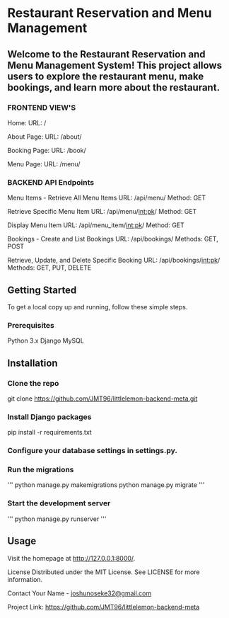 # Restaurant Reservation and Menu Management
## Welcome to the Restaurant Reservation and Menu Management System! This project allows users to explore the restaurant menu, make bookings, and learn more about the restaurant.


### FRONTEND VIEW'S
Home:
    URL: /

About Page:
    URL: /about/

Booking Page:
    URL: /book/

Menu Page:
    URL: /menu/

### BACKEND API Endpoints
Menu Items - Retrieve All Menu Items
    URL: /api/menu/
    Method: GET


Retrieve Specific Menu Item
    URL: /api/menu/<int:pk>/
    Method: GET

Display Menu Item
    URL: /api/menu_item/<int:pk>/
    Method: GET

Bookings - Create and List Bookings
    URL: /api/bookings/
    Methods: GET, POST

Retrieve, Update, and Delete Specific Booking
    URL: /api/bookings/<int:pk>/
    Methods: GET, PUT, DELETE


## Getting Started
To get a local copy up and running, follow these simple steps.

### Prerequisites
Python 3.x
Django
MySQL


## Installation

### Clone the repo
git clone https://github.com/JMT96/littlelemon-backend-meta.git

### Install Django packages
pip install -r requirements.txt

### Configure your database settings in settings.py.

### Run the migrations

'''
python manage.py makemigrations
python manage.py migrate
'''


### Start the development server

'''
python manage.py runserver
'''

## Usage
Visit the homepage at http://127.0.0.1:8000/.

License
Distributed under the MIT License. See LICENSE for more information.

Contact
Your Name - joshunoseke32@gmail.com

Project Link: https://github.com/JMT96/littlelemon-backend-meta